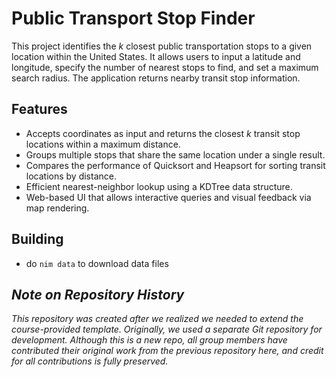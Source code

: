 # Public Transport Stop Finder

This project identifies the *k* closest public transportation stops to a given location within the United States. It allows users to input a latitude and longitude, specify the number of nearest stops to find, and set a maximum search radius. The application returns nearby transit stop information.

## Features

- Accepts coordinates as input and returns the closest *k* transit stop locations within a maximum distance.
- Groups multiple stops that share the same location under a single result.
- Compares the performance of Quicksort and Heapsort for sorting transit locations by distance.
- Efficient nearest-neighbor lookup using a KDTree data structure.
- Web-based UI that allows interactive queries and visual feedback via map rendering.

## Building
- do `nim data` to download data files

## *Note on Repository History*

*This repository was created after we realized we needed to extend the course-provided template. Originally, we used a separate Git repository for development. Although this is a new repo, all group members have contributed their original work from the previous repository here, and credit for all contributions is fully preserved.*
